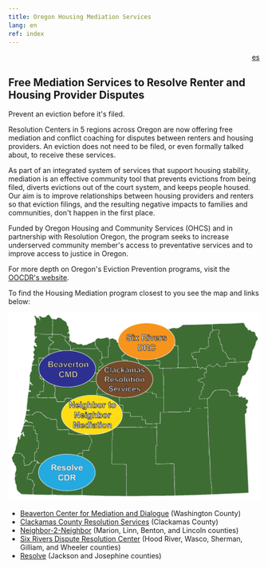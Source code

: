 ```yaml
---
title: Oregon Housing Mediation Services
lang: en
ref: index
---
```

<div style="text-align: right"><a href="/LEAME.html">es</a></div>

## Free Mediation Services to Resolve Renter and Housing Provider Disputes

Prevent an eviction before it's filed.

Resolution Centers in 5 regions across Oregon are now offering free mediation
and conflict coaching for disputes between renters and housing providers. An
eviction does not need to be filed, or even formally talked about, to receive
these services.

As part of an integrated system of services that support housing stability,
mediation is an effective community tool that prevents evictions from being
filed, diverts evictions out of the court system, and keeps people housed.
Our aim is to improve relationships between housing providers and renters so
that eviction filings, and the resulting negative impacts to families and
communities, don't happen in the first place.

Funded by Oregon Housing and Community Services (OHCS) and in partnership
with Resolution Oregon, the program seeks to increase underserved community
member's access to preventative services and to improve access to justice in
Ore<F29><F28>gon.

For more depth on Oregon's Eviction Prevention programs, visit
the [OOCDR's website](https://law.uoregon.edu/academics/centers/adr/oocdr/eviction_prevention_mediation_demonstration).

To find the Housing Mediation program closest to you see the map and links below:

![Map of Oregon](/assets/map.png)

- [Beaverton Center for Mediation and Dialogue](https://www.beavertonoregon.gov/425/Center-for-Mediation-Dialogue) (Washington County)
- [Clackamas County Resolution Services](https://www.clackamas.us/ccrs) (Clackamas County)
- [Neighbor-2-Neighbor](http://www.n2nmediation.org/) (Marion, Linn, Benton, and Lincoln counties)
- [Six Rivers Dispute Resolution Center](http://www.6rivers.org/) (Hood River, Wasco, Sherman, Gilliam, and Wheeler counties)
- [Resolve](https://resolvecenter.org/) (Jackson and Josephine counties)
